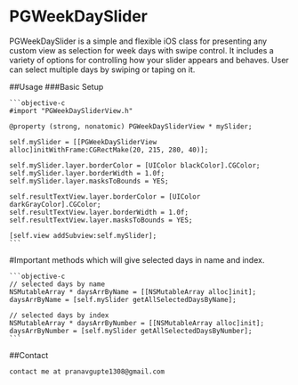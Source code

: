 # PGWeekDaySlider

PGWeekDaySlider is a simple and flexible iOS class for presenting any custom view as selection for week days with swipe control.
It includes a variety of options for controlling how your slider appears and behaves. 
User can select multiple days by swiping or taping on it.

##Usage
###Basic Setup
    
    ```objective-c
    #import "PGWeekDaySliderView.h"
    
    @property (strong, nonatomic) PGWeekDaySliderView * mySlider;

    self.mySlider = [[PGWeekDaySliderView alloc]initWithFrame:CGRectMake(20, 215, 280, 40)];
    
    self.mySlider.layer.borderColor = [UIColor blackColor].CGColor;
    self.mySlider.layer.borderWidth = 1.0f;
    self.mySlider.layer.masksToBounds = YES;
    
    self.resultTextView.layer.borderColor = [UIColor darkGrayColor].CGColor;
    self.resultTextView.layer.borderWidth = 1.0f;
    self.resultTextView.layer.masksToBounds = YES;
    
    [self.view addSubview:self.mySlider];
    ```
    
#Important methods which will give selected days in name and index.
    
    ```objective-c
    // selected days by name
    NSMutableArray * daysArrByName = [[NSMutableArray alloc]init];
    daysArrByName = [self.mySlider getAllSelectedDaysByName];
    
    // selected days by index
    NSMutableArray * daysArrByNumber = [[NSMutableArray alloc]init];
    daysArrByNumber = [self.mySlider getAllSelectedDaysByNumber];
    ```
##Contact
    
    contact me at pranavgupte1308@gmail.com

